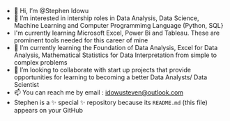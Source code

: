 - 👋 Hi, I’m @Stephen Idowu
- 👀 I’m interested in intership roles in Data Analysis, Data Science, Machine Learning and Computer Programmimg Language (Python, SQL} 
- I'm  currently learning Microsoft Excel, Power Bi and Tableau. These are prominent tools needed for this career of mine 
- 🌱 I’m currently learning the Foundation of Data Analysis, Excel for Data Analysis, Mathematical Statistics for Data Interpretation from simple to complex problems 
- 💞️ I’m looking to collaborate with start up projects that provide opportunities for learning to becoming a better Data Analysts/ Data Scientist 
- 📫 You can reach me by email : idowusteven@outlook.com 
- Stephen is a ✨ special ✨ repository because its `README.md` (this file) appears on your GitHub 
